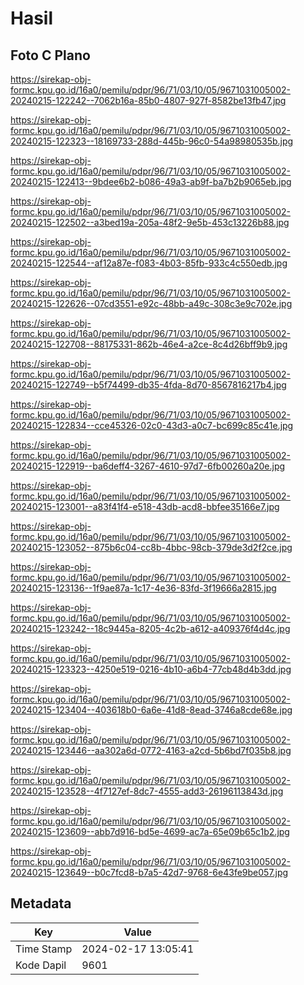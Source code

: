 # Hasil

## Foto C Plano

https://sirekap-obj-formc.kpu.go.id/16a0/pemilu/pdpr/96/71/03/10/05/9671031005002-20240215-122242--7062b16a-85b0-4807-927f-8582be13fb47.jpg

https://sirekap-obj-formc.kpu.go.id/16a0/pemilu/pdpr/96/71/03/10/05/9671031005002-20240215-122323--18169733-288d-445b-96c0-54a98980535b.jpg

https://sirekap-obj-formc.kpu.go.id/16a0/pemilu/pdpr/96/71/03/10/05/9671031005002-20240215-122413--9bdee6b2-b086-49a3-ab9f-ba7b2b9065eb.jpg

https://sirekap-obj-formc.kpu.go.id/16a0/pemilu/pdpr/96/71/03/10/05/9671031005002-20240215-122502--a3bed19a-205a-48f2-9e5b-453c13226b88.jpg

https://sirekap-obj-formc.kpu.go.id/16a0/pemilu/pdpr/96/71/03/10/05/9671031005002-20240215-122544--af12a87e-f083-4b03-85fb-933c4c550edb.jpg

https://sirekap-obj-formc.kpu.go.id/16a0/pemilu/pdpr/96/71/03/10/05/9671031005002-20240215-122626--07cd3551-e92c-48bb-a49c-308c3e9c702e.jpg

https://sirekap-obj-formc.kpu.go.id/16a0/pemilu/pdpr/96/71/03/10/05/9671031005002-20240215-122708--88175331-862b-46e4-a2ce-8c4d26bff9b9.jpg

https://sirekap-obj-formc.kpu.go.id/16a0/pemilu/pdpr/96/71/03/10/05/9671031005002-20240215-122749--b5f74499-db35-4fda-8d70-8567816217b4.jpg

https://sirekap-obj-formc.kpu.go.id/16a0/pemilu/pdpr/96/71/03/10/05/9671031005002-20240215-122834--cce45326-02c0-43d3-a0c7-bc699c85c41e.jpg

https://sirekap-obj-formc.kpu.go.id/16a0/pemilu/pdpr/96/71/03/10/05/9671031005002-20240215-122919--ba6deff4-3267-4610-97d7-6fb00260a20e.jpg

https://sirekap-obj-formc.kpu.go.id/16a0/pemilu/pdpr/96/71/03/10/05/9671031005002-20240215-123001--a83f41f4-e518-43db-acd8-bbfee35166e7.jpg

https://sirekap-obj-formc.kpu.go.id/16a0/pemilu/pdpr/96/71/03/10/05/9671031005002-20240215-123052--875b6c04-cc8b-4bbc-98cb-379de3d2f2ce.jpg

https://sirekap-obj-formc.kpu.go.id/16a0/pemilu/pdpr/96/71/03/10/05/9671031005002-20240215-123136--1f9ae87a-1c17-4e36-83fd-3f19666a2815.jpg

https://sirekap-obj-formc.kpu.go.id/16a0/pemilu/pdpr/96/71/03/10/05/9671031005002-20240215-123242--18c9445a-8205-4c2b-a612-a409376f4d4c.jpg

https://sirekap-obj-formc.kpu.go.id/16a0/pemilu/pdpr/96/71/03/10/05/9671031005002-20240215-123323--4250e519-0216-4b10-a6b4-77cb48d4b3dd.jpg

https://sirekap-obj-formc.kpu.go.id/16a0/pemilu/pdpr/96/71/03/10/05/9671031005002-20240215-123404--403618b0-6a6e-41d8-8ead-3746a8cde68e.jpg

https://sirekap-obj-formc.kpu.go.id/16a0/pemilu/pdpr/96/71/03/10/05/9671031005002-20240215-123446--aa302a6d-0772-4163-a2cd-5b6bd7f035b8.jpg

https://sirekap-obj-formc.kpu.go.id/16a0/pemilu/pdpr/96/71/03/10/05/9671031005002-20240215-123528--4f7127ef-8dc7-4555-add3-26196113843d.jpg

https://sirekap-obj-formc.kpu.go.id/16a0/pemilu/pdpr/96/71/03/10/05/9671031005002-20240215-123609--abb7d916-bd5e-4699-ac7a-65e09b65c1b2.jpg

https://sirekap-obj-formc.kpu.go.id/16a0/pemilu/pdpr/96/71/03/10/05/9671031005002-20240215-123649--b0c7fcd8-b7a5-42d7-9768-6e43fe9be057.jpg


## Metadata

| Key        | Value               |
| ---------- | ------------------- |
| Time Stamp | 2024-02-17 13:05:41 |
| Kode Dapil | 9601                |



